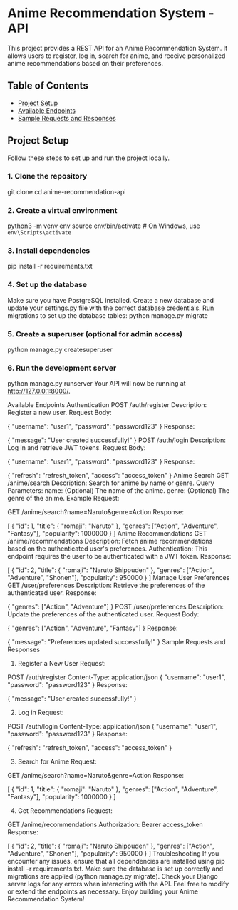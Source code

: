 # Anime Recommendation System - API

This project provides a REST API for an Anime Recommendation System. It allows users to register, log in, search for anime, and receive personalized anime recommendations based on their preferences.

## Table of Contents
- [Project Setup](#project-setup)
- [Available Endpoints](#available-endpoints)
- [Sample Requests and Responses](#sample-requests-and-responses)

## Project Setup

Follow these steps to set up and run the project locally.

### 1. Clone the repository

git clone 
cd anime-recommendation-api
### 2. Create a virtual environment
python3 -m venv env
source env/bin/activate   # On Windows, use `env\Scripts\activate`

### 3. Install dependencies
pip install -r requirements.txt

### 4. Set up the database
Make sure you have PostgreSQL installed. Create a new database and update your settings.py file with the correct database credentials.
Run migrations to set up the database tables:
python manage.py migrate

### 5. Create a superuser (optional for admin access)
python manage.py createsuperuser

### 6. Run the development server
python manage.py runserver
Your API will now be running at http://127.0.0.1:8000/.

Available Endpoints
Authentication
POST /auth/register
Description: Register a new user.
Request Body:


{
  "username": "user1",
  "password": "password123"
}
Response:

{
  "message": "User created successfully!"
}
POST /auth/login
Description: Log in and retrieve JWT tokens.
Request Body:

{
  "username": "user1",
  "password": "password123"
}
Response:

{
  "refresh": "refresh_token",
  "access": "access_token"
}
Anime Search
GET /anime/search
Description: Search for anime by name or genre.
Query Parameters:
name: (Optional) The name of the anime.
genre: (Optional) The genre of the anime.
Example Request:

GET /anime/search?name=Naruto&genre=Action
Response:

[
  {
    "id": 1,
    "title": {
      "romaji": "Naruto"
    },
    "genres": ["Action", "Adventure", "Fantasy"],
    "popularity": 1000000
  }
]
Anime Recommendations
GET /anime/recommendations
Description: Fetch anime recommendations based on the authenticated user's preferences.
Authentication: This endpoint requires the user to be authenticated with a JWT token.
Response:

[
  {
    "id": 2,
    "title": {
      "romaji": "Naruto Shippuden"
    },
    "genres": ["Action", "Adventure", "Shonen"],
    "popularity": 950000
  }
]
Manage User Preferences
GET /user/preferences
Description: Retrieve the preferences of the authenticated user.
Response:

{
  "genres": ["Action", "Adventure"]
}
POST /user/preferences
Description: Update the preferences of the authenticated user.
Request Body:

{
  "genres": ["Action", "Adventure", "Fantasy"]
}
Response:

{
  "message": "Preferences updated successfully!"
}
Sample Requests and Responses

1. Register a New User
Request:

POST /auth/register
Content-Type: application/json
{
  "username": "user1",
  "password": "password123"
}
Response:

{
  "message": "User created successfully!"
}

2. Log in
Request:

POST /auth/login
Content-Type: application/json
{
  "username": "user1",
  "password": "password123"
}
Response:


{
  "refresh": "refresh_token",
  "access": "access_token"
}

3. Search for Anime
Request:

GET /anime/search?name=Naruto&genre=Action
Response:

[
  {
    "id": 1,
    "title": {
      "romaji": "Naruto"
    },
    "genres": ["Action", "Adventure", "Fantasy"],
    "popularity": 1000000
  }
]

4. Get Recommendations
Request:

GET /anime/recommendations
Authorization: Bearer access_token
Response:

[
  {
    "id": 2,
    "title": {
      "romaji": "Naruto Shippuden"
    },
    "genres": ["Action", "Adventure", "Shonen"],
    "popularity": 950000
  }
]
Troubleshooting
If you encounter any issues, ensure that all dependencies are installed using pip install -r requirements.txt.
Make sure the database is set up correctly and migrations are applied (python manage.py migrate).
Check your Django server logs for any errors when interacting with the API.
Feel free to modify or extend the endpoints as necessary. Enjoy building your Anime Recommendation System!






